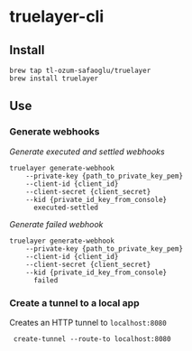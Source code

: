# truelayer-cli

## Install

```
brew tap tl-ozum-safaoglu/truelayer
brew install truelayer
```

## Use

### Generate webhooks

*Generate executed and settled webhooks*

```
truelayer generate-webhook 
    --private-key {path_to_private_key_pem} 
    --client-id {client_id} 
    --client-secret {client_secret}
    --kid {private_id_key_from_console}
      executed-settled
```

*Generate failed webhook*

```
truelayer generate-webhook 
    --private-key {path_to_private_key_pem} 
    --client-id {client_id} 
    --client-secret {client_secret}
    --kid {private_id_key_from_console}
      failed
```

### Create a tunnel to a local app

Creates an HTTP tunnel to `localhost:8080`

```
 create-tunnel --route-to localhost:8080
```
